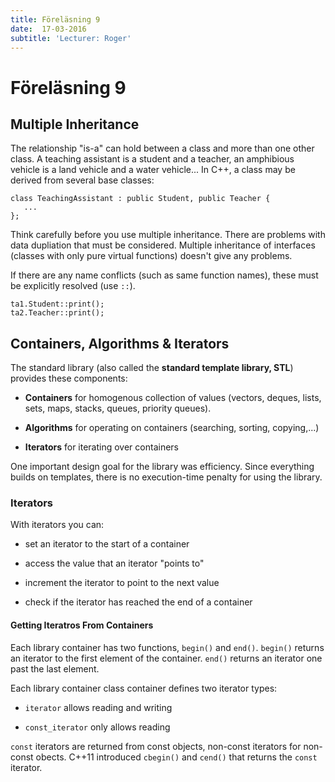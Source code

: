 ```yaml
---
title: Föreläsning 9
date:  17-03-2016
subtitle: 'Lecturer: Roger'
---
```


# Föreläsning 9

## Multiple Inheritance
The relationship "is-a" can hold between a class and more than one other class. A teaching assistant is a student and a teacher, an amphibious vehicle is a land vehicle and a water vehicle... In C++, a class may be derived from several base classes:

```
class TeachingAssistant : public Student, public Teacher {
   ...
};
```

Think carefully before you use multiple inheritance. There are problems with data dupliation that must be considered. Multiple inheritance of interfaces (classes with only pure virtual functions) doesn't give any problems.

If there are any name conflicts (such as same function names), these must be explicitly resolved (use `::`).

```
ta1.Student::print();
ta2.Teacher::print();
```

## Containers, Algorithms & Iterators
The standard library (also called the **standard template library, STL**) provides these components:

- **Containers** for homogenous collection of values (vectors, deques, lists, sets, maps, stacks, queues, priority queues).

- **Algorithms** for operating on containers (searching, sorting, copying,...)

- **Iterators** for iterating over containers

One important design goal for  the library was efficiency. Since everything builds on templates, there is no execution-time penalty for using the library.

### Iterators
With iterators you can:

- set an iterator to the start of a container

- access the value that an iterator "points to"

- increment the iterator to point to the next value

- check if the iterator has reached the end of a container

#### Getting Iteratros From Containers
Each library container has two functions, `begin()` and `end()`. `begin()` returns an iterator to the first element of the container. `end()` returns an iterator one past the last element.

Each library container class container defines two iterator types:

- `iterator` allows reading and writing

- `const_iterator` only allows reading

`const` iterators are returned from const objects, non-const iterators for non-const obects. C++11 introduced `cbegin()` and `cend()` that returns the `const` iterator.



